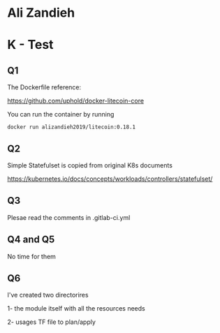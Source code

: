 # Ali Zandieh 
# K - Test

## Q1

The Dockerfile reference:

https://github.com/uphold/docker-litecoin-core

You can run the container by running 
```
docker run alizandieh2019/litecoin:0.18.1
```

## Q2

Simple Statefulset is copied from original K8s documents 

https://kubernetes.io/docs/concepts/workloads/controllers/statefulset/

## Q3

Plesae read the comments in .gitlab-ci.yml

## Q4 and Q5 

No time for them 

## Q6

I've created two directorires 

1- the module itself with all the resources needs 

2- usages TF file to plan/apply 

